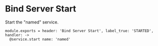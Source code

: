 
# Bind Server Start

Start the "named" service.

    module.exports = header: 'Bind Server Start', label_true: 'STARTED', handler: ->
      @service.start name: 'named'
